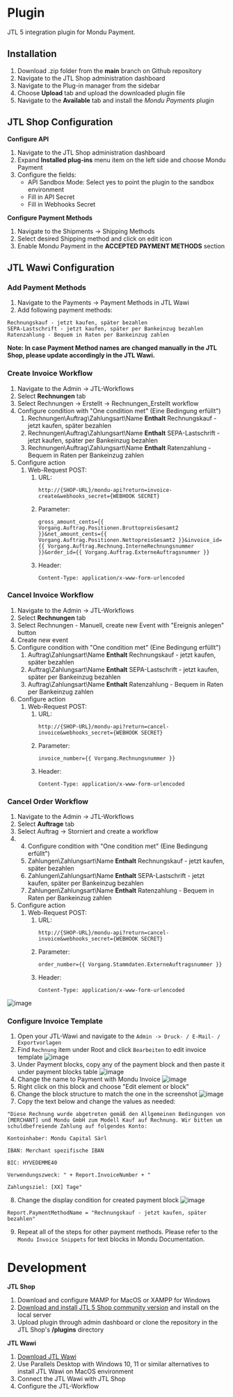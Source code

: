 # Plugin

JTL 5 integration plugin for Mondu Payment.

## Installation

1. Download .zip folder from the **main** branch on Github repository
2. Navigate to the JTL Shop administration dashboard
3. Navigate to the Plug-in manager from the sidebar
4. Choose **Upload** tab and upload the downloaded plugin file
5. Navigate to the **Available** tab and install the *Mondu Payments* plugin

## JTL Shop Configuration

**Configure API**

1. Navigate to the JTL Shop administration dashboard
2. Expand **Installed plug-ins** menu item on the left side and choose Mondu Payment
3. Configure the fields:
   * API Sandbox Mode: Select yes to point the plugin to the sandbox environment
   * Fill in API Secret
   * Fill in Webhooks Secret

**Configure Payment Methods**

1. Navigate to the Shipments -> Shipping Methods
2. Select desired Shipping method and click on edit icon
3. Enable Mondu Payment in the **ACCEPTED PAYMENT METHODS** section

## JTL Wawi Configuration

### Add Payment Methods
1. Navigate to the Payments -> Payment Methods in JTL Wawi
2. Add following payment methods:

```
Rechnungskauf - jetzt kaufen, später bezahlen
SEPA-Lastschrift - jetzt kaufen, später per Bankeinzug bezahlen
Ratenzahlung - Bequem in Raten per Bankeinzug zahlen
```

**Note: In case Payment Method names are changed manually in the JTL Shop, please update accordingly in the JTL Wawi.**


### Create Invoice Workflow

1. Navigate to the Admin -> JTL-Workflows
2. Select **Rechnungen** tab
3. Select Rechnungen -> Erstellt -> Rechnungen_Erstellt workflow
4. Configure condition with "One condition met" (Eine Bedingung erfüllt")
   1. Rechnungen\Auftrag\Zahlungsart\Name **Enthalt** Rechnungskauf - jetzt kaufen, später bezahlen
   2. Rechnungen\Auftrag\Zahlungsart\Name **Enthalt** SEPA-Lastschrift - jetzt kaufen, später per Bankeinzug bezahlen
   3. Rechnungen\Auftrag\Zahlungsart\Name **Enthalt** Ratenzahlung - Bequem in Raten per Bankeinzug zahlen
5. Configure action
   1. Web-Request POST:
      1. URL:
         ```
         http://{SHOP-URL}/mondu-api?return=invoice-create&webhooks_secret={WEBHOOK SECRET}
         ```
      2. Parameter:
         ```
         gross_amount_cents={{ Vorgang.Auftrag.Positionen.BruttopreisGesamt2 }}&net_amount_cents={{ Vorgang.Auftrag.Positionen.NettopreisGesamt2 }}&invoice_id={{ Vorgang.Auftrag.Rechnung.InterneRechnungsnummer }}&order_id={{ Vorgang.Auftrag.ExterneAuftragsnummer }}
         ```
      3. Header:
         ```
         Content-Type: application/x-www-form-urlencoded
         ```

### Cancel Invoice Workflow

1. Navigate to the Admin -> JTL-Workflows
2. Select **Rechnungen** tab
3. Select Rechnungen - Manuell, create new Event with "Ereignis anlegen" button
4. Create new event
4. Configure condition with "One condition met" (Eine Bedingung erfüllt")
   1. Auftrag\Zahlungsart\Name **Enthalt** Rechnungskauf - jetzt kaufen, später bezahlen
   2. Auftrag\Zahlungsart\Name **Enthalt** SEPA-Lastschrift - jetzt kaufen, später per Bankeinzug bezahlen
   3. Auftrag\Zahlungsart\Name **Enthalt** Ratenzahlung - Bequem in Raten per Bankeinzug zahlen
6. Configure action
   1. Web-Request POST:
      1. URL:
         ```
         http://{SHOP-URL}/mondu-api?return=cancel-invoice&webhooks_secret={WEBHOOK SECRET}
         ```
      2. Parameter:
         ```
         invoice_number={{ Vorgang.Rechnungsnummer }}
         ```
      3. Header:
         ```
         Content-Type: application/x-www-form-urlencoded
         ```

### Cancel Order Workflow

1. Navigate to the Admin -> JTL-Workflows
2. Select **Auftrage** tab
3. Select Auftrag -> Storniert and create a workflow
4. 4. Configure condition with "One condition met" (Eine Bedingung erfüllt")
   1. Zahlungen\Zahlungsart\Name **Enthalt** Rechnungskauf - jetzt kaufen, später bezahlen
   2. Zahlungen\Zahlungsart\Name **Enthalt** SEPA-Lastschrift - jetzt kaufen, später per Bankeinzug bezahlen
   3. Zahlungen\Zahlungsart\Name **Enthalt** Ratenzahlung - Bequem in Raten per Bankeinzug zahlen
5. Configure action
   1. Web-Request POST:
      1. URL:
         ```
         http://{SHOP-URL}/mondu-api?return=cancel-invoice&webhooks_secret={WEBHOOK SECRET}
         ```
      2. Parameter:
         ```
         order_number={{ Vorgang.Stammdaten.ExterneAuftragsnummer }}
         ```
      3. Header:
         ```
         Content-Type: application/x-www-form-urlencoded
         ```

![image](https://user-images.githubusercontent.com/97665980/228552408-cf45d35d-9c62-4248-9ee8-fbf5aa6a7aa9.png)

### Configure Invoice Template

1. Open your JTL-Wawi and navigate to the `Admin -> Druck- / E-Mail- / Exportvorlagen`
2. Find `Rechnung` item under Root and click `Bearbeiten` to edit invoice template
![image](https://user-images.githubusercontent.com/97665980/228816366-a6f06146-1192-41d1-b865-91ed23db7f24.png)
3. Under Payment blocks, copy any of the payment block and then paste it under payment blocks table
![image](https://user-images.githubusercontent.com/97665980/228816849-19e999a5-411e-4f24-ae3a-fe1ae8487811.png)
4. Change the name to Payment with Mondu Invoice
![image](https://user-images.githubusercontent.com/97665980/228817059-c6479e6d-f696-40b9-8228-3a7f233888a1.png)
5. Right click on this block and choose "Edit element or block" 
6. Change the block structure to match the one in the screenshot
![image](https://user-images.githubusercontent.com/97665980/228817809-ea7b7018-42fc-40d3-8021-38bb8c20716b.png)
7. Copy the text below and change the values as needed:
```
"Diese Rechnung wurde abgetreten gemäß den Allgemeinen Bedingungen von [MERCHANT] und Mondu GmbH zum Modell Kauf auf Rechnung. Wir bitten um schuldbefreiende Zahlung auf folgendes Konto:

Kontoinhaber: Mondu Capital Sàrl

IBAN: Merchant spezifische IBAN

BIC: HYVEDEMME40

Verwendungszweck: " + Report.InvoiceNumber + "

Zahlungsziel: [XX] Tage"
```
8. Change the display condition for created payment block
![image](https://user-images.githubusercontent.com/97665980/228818661-37db896a-c724-40ed-a614-d5a9af462192.png)

```
Report.PaymentMethodName = "Rechnungskauf - jetzt kaufen, später bezahlen"
```

9. Repeat all of the steps for other payment methods. Please refer to the `Mondu Invoice Snippets` for text blocks in Mondu Documentation.

# Development

**JTL Shop**

1. Download and configure MAMP for MacOS or XAMPP for Windows
2. [Download and install JTL 5 Shop community version](https://guide.jtl-software.de/jtl-shop/jtl-shop-kauf-editionen/jtl-shop-neu-installieren/) and install on the local server
3. Upload plugin through admin dashboard or clone the repository in the JTL Shop's **/plugins** directory

**JTL Wawi**

1. [Download JTL Wawi](https://www.jtl-software.de/jtl-wawi-download)
2. Use Parallels Desktop with Windows 10, 11 or similar alternatives to install JTL Wawi on MacOS environment
3. Connect the JTL Wawi with JTL Shop
4. Configure the JTL-Workflow
